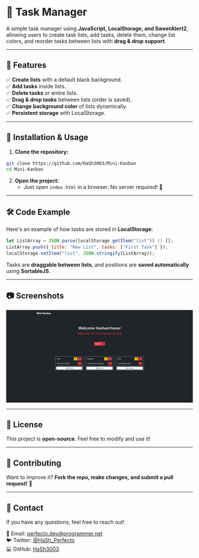 # 📌 Task Manager

A simple task manager using **JavaScript, LocalStorage, and SweetAlert2**, allowing users to create task lists, add tasks, delete them, change list colors, and reorder tasks between lists with **drag & drop support**.

---

## 🚀 Features

✅ **Create lists** with a default black background.\
✅ **Add tasks** inside lists.\
✅ **Delete tasks** or entire lists.\
✅ **Drag & drop tasks** between lists (order is saved).\
✅ **Change background color** of lists dynamically.\
✅ **Persistent storage** with LocalStorage.

---

## 📂 Installation & Usage

1. **Clone the repository:**

```sh
git clone https://github.com/HaSh3003/Mini-Kanban
cd Mini-Kanban
```

2. **Open the project:**
   - Just open `index.html` in a browser. No server required! 🎉

---

## 🛠️ Code Example

Here's an example of how tasks are stored in **LocalStorage**:

```js
let ListArray = JSON.parse(localStorage.getItem("list")) || [];
ListArray.push({ title: "New List", tasks: ["First Task"] });
localStorage.setItem("list", JSON.stringify(ListArray));
```

Tasks are **draggable between lists**, and positions are **saved automatically** using **SortableJS**.

---

## 📷 Screenshots

![Example Screenshot](assets/screenshot.png)

---

## 📜 License

This project is **open-source**. Feel free to modify and use it!

---

## 🤝 Contributing

Want to improve it? **Fork the repo, make changes, and submit a pull request!** 🚀

---

## 📧 Contact

If you have any questions, feel free to reach out!

📩 Email: [perfecto.dev@programmer.net](mailto:perfecto.dev@programmer.net)\
🐦 Twitter: [@HaSh_Perfecto](https://x.com/HaSh_Perfecto)\
💻 GitHub: [HaSh3003](https://github.com/HaSh3003)
